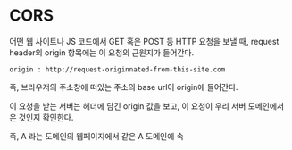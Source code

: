 # CORS

어떤 웹 사이트나 JS 코드에서 GET 혹은 POST 등 HTTP 요청을 보낼 때, request header의 origin 항목에는 이 요청의 근원지가 들어간다.

`origin : http://request-originnated-from-this-site.com`

즉, 브라우저의 주소창에 떠있는 주소의 base url이 origin에 들어간다.

이 요청을 받는 서버는 헤더에 담긴 origin 값을 보고, 이 요청이 우리 서버 도메인에서 온 것인지 확인한다.

즉, A 라는 도메인의 웹페이지에서 같은 A 도메인에 속
<!--stackedit_data:
eyJoaXN0b3J5IjpbLTIxMTE0MjU2NzgsLTYyNDQzMzY1MF19
-->